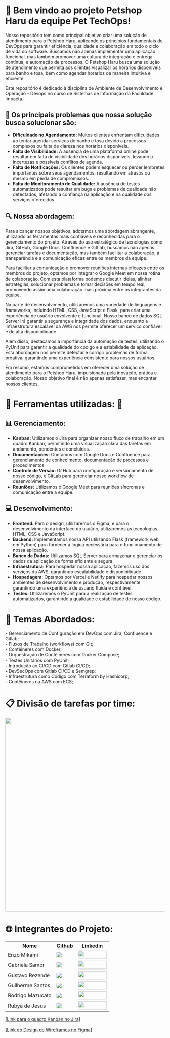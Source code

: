 # 🐾 Bem vindo ao projeto Petshop Haru da equipe Pet TechOps! 
Nosso repositório tem como principal objetivo criar uma solução de atendimento para o Petshop Haru, aplicando os princípios fundamentais de DevOps para garantir eficiência, qualidade e colaboração em todo o ciclo de vida do software. Buscamos não apenas implementar uma aplicação funcional, mas também promover uma cultura de integração e entrega contínua, e automação de processos. O Petshop Haru busca uma solução de atendimento que permita aos clientes visualizar os horários disponíveis para banho e tosa, bem como agendar horários de maneira intuitiva e eficiente.

Este repositório é dedicado à disciplina de Ambiente de Desenvolvimento e Operação - Devops no curso de Sistemas de Informação da Faculdade Impacta.
## 🚨 Os principais problemas que nossa solução busca solucionar são:
- **Dificuldade no Agendamento:** Muitos clientes enfrentam dificuldades ao tentar agendar serviços de banho e tosa devido a processos complexos ou falta de clareza nos horários disponíveis.<br>
- **Falta de Visibilidade:** A ausência de uma plataforma online pode resultar em falta de visibilidade dos horários disponíveis, levando a incertezas e possíveis conflitos de agenda.<br>
- **Falta de Notificações:** Os clientes podem esquecer ou perder lembretes importantes sobre seus agendamentos, resultando em atrasos ou mesmo em perda de compromissos.<br>
- **Falta de Monitoramento de Qualidade:** A ausência de testes automatizados pode resultar em bugs e problemas de qualidade não detectados, afetando a confiança na aplicação e na qualidade dos serviços oferecidos.<br>

## 🔍 Nossa abordagem:
Para alcançar nossos objetivos, adotamos uma abordagem abrangente, utilizando as ferramentas mais confiáveis e reconhecidas para o gerenciamento do projeto. Através do uso estratégico de tecnologias como Jira, GitHub, Google Docs, Confluence e GitLab, buscamos não apenas gerenciar tarefas e documentação, mas também facilitar a colaboração, a transparência e a comunicação eficaz entre os membros da equipe.

Para facilitar a comunicação e promover reuniões internas eficazes entre os membros do projeto, optamos por integrar o Google Meet em nossa rotina de colaboração. Com esta plataforma podemos discutir ideias, alinhar estratégias, solucionar problemas e tomar decisões em tempo real, promovendo assim uma colaboração mais próxima entre os integrantes da equipe.

Na parte de desenvolvimento, utilizaremos uma variedade de linguagens e frameworks, incluindo HTML, CSS, JavaScript e Flask, para criar uma experiência de usuário envolvente e funcional. Nosso banco de dados SQL Server irá garantir a segurança e integridade dos dados, enquanto a infraestrutura escalável da AWS nos permite oferecer um serviço confiável e de alta disponibilidade.

Além disso, destacamos a importância da automação de testes, utilizando o PyUnit para garantir a qualidade do código e a estabilidade da aplicação. Esta abordagem nos permite detectar e corrigir problemas de forma proativa, garantindo uma experiência consistente para nossos usuários.

Em resumo, estamos comprometidos em oferecer uma solução de atendimento para o Petshop Haru, impulsionada pela inovação, prática e colaboração. Nosso objetivo final é não apenas satisfazer, mas encantar nossos clientes.

# 🔄 Ferramentas utilizadas: 🔄
## 📊 Gerenciamento:
- **Kanban:** Utilizamos o Jira para organizar nosso fluxo de trabalho em um quadro Kanban, permitindo uma visualização clara das tarefas em andamento, pendentes e concluídas.
- **Documentações:** Contamos com Google Docs e Confluence para gerenciamento de conhecimento, documentação de processos e procedimentos.
- **Controle de Versão:** GitHub para configuração e versionamento de nosso código, e GitLab para gerenciar nosso workflow de desenvolvimento.
- **Reuniões:** Utilizamos o Google Meet para reuniões síncronas e comunicação entre a equipe.

## 💻 Desenvolvimento:
- **Frontend:** Para o design, utilizaremos o Figma, e para o desenvolvimento da interface do usuário, utilizaremos as tecnologias HTML, CSS e JavaScript.
- **Backend:** Implementamos nossa API utilizando Flask (framework web em Python) para fornecer a lógica necessária para o funcionamento de nossa aplicação.
- **Banco de Dados:** Utilizamos SQL Server para armazenar e gerenciar os dados da aplicação de forma eficiente e segura.
- **Infraestrutura:** Para hospedar nossa aplicação, fazemos uso dos serviços da AWS, garantindo escalabilidade e disponibilidade.
- **Hospedagem:** Optamos por Vercel e Netlify para hospedar nossos ambientes de desenvolvimento e produção, respectivamente, garantindo uma experiência de usuário fluida e confiável.
- **Testes:** Utilizaremos o PyUnit para a realização de testes automatizados, garantindo a qualidade e estabilidade de nosso código.

# 🚀 Temas Abordados:
**-** Gerenciamento de Configuração em DevOps com Jira, Confluence e Gitlab; <br>
**-** Fluxos de Trabalho (workflows) com Git; <br>
**-** Contêineres com Docker; <br>
**-** Orquestração de Contêineres com Docker Compose; <br>
**-** Testes Unitários com PyUnit; <br>
**-** Introdução ao CI/CD com Gitlab CI/CD; <br>
**-** DevSecOps com Gitlab CI/CD e Semgrep; <br>
**-** Infraestrutura como Código com Terraform by Hashicorp; <br>
**-** Contêineres na AWS com ECS; <br>

# 📋 Divisão de tarefas por time:
<img src="https://i.imgur.com/zS9ed8s.jpeg" width="1000" height="610"></img>

# 🌐 Integrantes do Projeto:
<table>
  <tr>
    <th>Nome</th>
    <th>Github</th>
    <th>Linkedin</th>
  </tr>
  <tr>
    <td>Enzo Mikami</td>
    <td><a href="https://github.com/Enzoka123"><img src="https://img.shields.io/badge/GitHub-100000?style=for-the-badge&logo=github&logoColor=white" /></a></td>
     <td><a href="https://www.linkedin.com/in/enzo-mikami-4113a1265/"><img src="https://img.shields.io/badge/LinkedIn-%230077B5.svg?logo=linkedin&logoColor=white" width="90" height="26"></a></td>
  </tr>
  <tr>
    <td>Gabriela Samor</td>
    <td><a href="https://github.com/gabrielasamor"><img src="https://img.shields.io/badge/GitHub-100000?style=for-the-badge&logo=github&logoColor=white" /></a></td>
      <td><a href="https://www.linkedin.com/in/gabriela-cristina-samor/"><img src="https://img.shields.io/badge/LinkedIn-%230077B5.svg?logo=linkedin&logoColor=white" width="90" height="26"></a></td>
  </tr>
  <tr>
    <td>Gustavo Rezende</td>
    <td><a href="https://github.com/gustrpaz"><img src="https://img.shields.io/badge/GitHub-100000?style=for-the-badge&logo=github&logoColor=white" /></a></td>
      <td><a href="https://www.linkedin.com/in/gustavo-rezende-paz/"><img src="https://img.shields.io/badge/LinkedIn-%230077B5.svg?logo=linkedin&logoColor=white" width="90" height="26"></a></td>
  </tr>
  <tr>
    <td>Guilherme Santos</td>
    <td><a href="https://github.com/Guilherme1608"><img src="https://img.shields.io/badge/GitHub-100000?style=for-the-badge&logo=github&logoColor=white" /></a></td>
      <td><a href="https://www.linkedin.com/in/guilherme-santos-7249b91a4/"><img src="https://img.shields.io/badge/LinkedIn-%230077B5.svg?logo=linkedin&logoColor=white" width="90" height="26"></a></td>
  </tr>
  <tr>
    <td>Rodrigo Mazucato</td>
    <td><a href="https://github.com/RodrigoMazucato"><img src="https://img.shields.io/badge/GitHub-100000?style=for-the-badge&logo=github&logoColor=white" /></a></td>
      <td><a href="https://www.linkedin.com/in/rodrigo-mazucato-49238a1b6/"><img src="https://img.shields.io/badge/LinkedIn-%230077B5.svg?logo=linkedin&logoColor=white" width="90" height="26"></a></td>
  </tr>
  <tr>
    <td>Rubya de Jesus</td>
    <td><a href="https://github.com/rubya87"><img src="https://img.shields.io/badge/GitHub-100000?style=for-the-badge&logo=github&logoColor=white" /></a></td>
      <td><a href="https://www.linkedin.com/in/rubya-de-jesus-rodrigues-06335560/"><img src="https://img.shields.io/badge/LinkedIn-%230077B5.svg?logo=linkedin&logoColor=white" width="90" height="26"></a></td>
  </tr>
</table>

[[Link para o quadro Kanban no Jira]](https://devopsconnect.atlassian.net/jira/software/projects/PD/boards/1)
<br><br>
[[Link do Design de Wireframes no Figma]](https://www.figma.com/file/n5f9Ny2hQT8ALmGf2mMR6P/Wireframes-Pet-TechOps?type=design&node-id=0%3A1&mode=design&t=p8j0YuZf4dgzMzQc-1)
